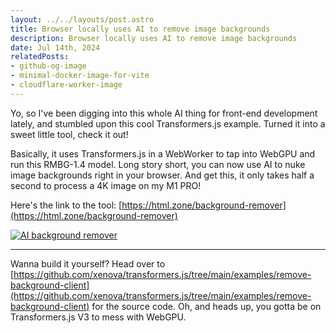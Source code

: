```yaml
---
layout: ../../layouts/post.astro
title: Browser locally uses AI to remove image backgrounds
description: Browser locally uses AI to remove image backgrounds
date: Jul 14th, 2024
relatedPosts:
- github-og-image
- minimal-docker-image-for-vite
- cloudflare-worker-image
---
```


Yo, so I've been digging into this whole AI thing for front-end development lately, and stumbled upon this cool Transformers.js example. Turned it into a sweet little tool, check it out!

Basically, it uses Transformers.js in a WebWorker to tap into WebGPU and run this RMBG-1.4 model. Long story short, you can now use AI to nuke image backgrounds right in your browser. And get this, it only takes half a second to process a 4K image on my M1 PRO!

Here's the link to the tool: [https://html.zone/background-remover](https://html.zone/background-remover)

[![AI background remover](https://og-image.html.zone/https://html.zone/background-remover)](https://html.zone/background-remover)

---

Wanna build it yourself? Head over to [https://github.com/xenova/transformers.js/tree/main/examples/remove-background-client](https://github.com/xenova/transformers.js/tree/main/examples/remove-background-client) for the source code. Oh, and heads up, you gotta be on Transformers.js V3 to mess with WebGPU.
